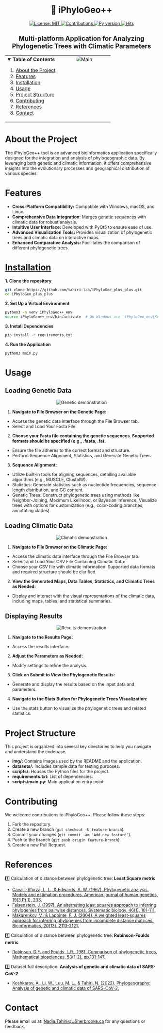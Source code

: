 <h1 align="center">🌳 iPhyloGeo++</h1>

<p align="center">
  <a href="https://opensource.org/licenses/MIT">
    <img src="https://img.shields.io/badge/License-MIT-yellow.svg" alt="License: MIT">
  </a>
  <a href="https://pysd.readthedocs.io/en/latest/development/development_index.html">
    <img src="https://img.shields.io/badge/Contributions-Welcome-blue.svg" alt="Contributions">
  </a>
  <a href="https://pypi.python.org/pypi/pysd/">
    <img src="https://img.shields.io/pypi/pyversions/pysd.svg" alt="Py version">
  </a>
  <a href="https://hits.seeyoufarm.com">
    <img src="https://hits.seeyoufarm.com/api/count/incr/badge.svg?url=https%3A%2F%2Fgithub.com%2Ftahiri-lab%2FiPhyloGeo_plus_plus&count_bg=%2379C83D&title_bg=%23555555&icon=&icon_color=%23E7E7E7&title=hits&edge_flat=false" alt="Hits">
  </a>
</p>

<h2 align="center">Multi-platform Application for Analyzing Phylogenetic Trees with Climatic Parameters</h2>

<table style="width:100%; border: none;">
  <tr>
    <td style="vertical-align: top; width: 50%;">
      <details open>
        <summary><strong>Table of Contents</strong></summary>
        <ol>
          <li><a href="#about-the-project">About the Project</a></li>
          <li><a href="#features">Features</a></li>
          <li><a href="#installation">Installation</a></li>
          <li><a href="#usage">Usage</a></li>
          <li><a href="#project-structure">Project Structure</a></li>
          <li><a href="#contributing">Contributing</a></li>
          <li><a href="#references">References</a></li>
          <li><a href="#contact">Contact</a></li>
        </ol>
      </details>
    </td>
    <td style="vertical-align: top; width: 50%; text-align: center;">
      <img src="/img/readme-pic/Main.png" alt="Main" style="max-width: 100%; border-radius: 8px;">
    </td>
  </tr>
</table>



# About the Project
The iPhyloGeo++ tool is an advanced bioinformatics application specifically designed for the integration and analysis of phylogeographic data. By leveraging both genetic and climatic information, it offers comprehensive insights into the evolutionary processes and geographical distribution of various species.

# Features
- **Cross-Platform Compatibility:** Compatible with Windows, macOS, and Linux.
- **Comprehensive Data Integration:** Merges genetic sequences with climatic data for robust analysis.
- **Intuitive User Interface:** Developed with PyQt5 to ensure ease of use.
- **Advanced Visualization Tools:** Provides visualization of phylogenetic trees and climatic data on interactive maps.
- **Enhanced Comparative Analysis:** Facilitates the comparison of different phylogenetic trees.

# [Installation](https://github.com/tahiri-lab/iPhyloGeo_plus_plus/wiki/Getting-Started)
**1. Clone the repository**
```sh
git clone https://github.com/tahiri-lab/iPhyloGeo_plus_plus.git
cd iPhyloGeo_plus_plus
```

**2. Set Up a Virtual Environment**
```sh
python3 -m venv iPhyloGeo++_env
source iPhyloGeo++_env/bin/activate  # On Windows use `iPhyloGeo_env\Scripts\activate`
```

**3. Install Dependencies**
```sh
pip install -r requirements.txt
```

**4. Run the Application**
```sh
python3 main.py
```

# Usage
## Loading Genetic Data
<p align="center"><img src="./img/other/genetic.gif" alt="Genetic demonstration"></p>


1. **Navigate to File Browser on the Genetic Page:**
- Access the genetic data interface through the File Browser tab.
- Select and Load Your Fasta File:

2. **Choose your Fasta file containing the genetic sequences. Supported formats should be specified (e.g., .fasta, .fa).**
- Ensure the file adheres to the correct format and structure.
- Perform Sequence Alignment, Statistics, and Generate Genetic Trees:

3. **Sequence Alignment:**
- Utilize built-in tools for aligning sequences, detailing available algorithms (e.g., MUSCLE, ClustalW).
- Statistics: Generate statistics such as nucleotide frequencies, sequence length distribution, and GC content.
- Genetic Trees: Construct phylogenetic trees using methods like Neighbor-Joining, Maximum Likelihood, or Bayesian inference. Visualize trees with options for customization (e.g., color-coding branches, annotating clades).
   
## Loading Climatic Data
<p align="center"><img src="./img/other/climatic.gif" alt="Climatic demonstration"></p>

1. **Navigate to File Browser on the Climatic Page:**
- Access the climatic data interface through the File Browser tab.
- Select and Load Your CSV File Containing Climatic Data:
- Choose your CSV file with climatic information. Supported data formats and required structure should be clarified.

2. **View the Generated Maps, Data Tables, Statistics, and Climatic Trees as Needed:**
   
- Display and interact with the visual representations of the climatic data, including maps, tables, and statistical summaries.
   
## Displaying Results
<p align="center"><img src="./img/other/results.gif" alt="Results demonstration"></p>

1. **Navigate to the Results Page:**
- Access the results interface.

2. **Adjust the Parameters as Needed:**
- Modify settings to refine the analysis.

3. **Click on Submit to View the Phylogenetic Results:**
- Generate and display the results based on the input data and parameters.

4. **Navigate to the Stats Button for Phylogenetic Trees Visualization:**
- Use the stats button to visualize the phylogenetic trees and related statistics.

# Project Structure
This project is organized into several key directories to help you navigate and understand the codebase.
- **img/:** Contains images used by the README and the application.
- **datasets/:** Includes sample data for testing purposes.
- **scripts/:** Houses the Python files for the project.
- **requirements.txt:** List of dependencies.
- **scripts/main.py:** Main application entry point.

# Contributing
We welcome contributions to iPhyloGeo++. Please follow these steps:
1. Fork the repository.
2. Create a new branch (`git checkout -b feature-branch`).
3. Commit your changes (`git commit -am 'Add new feature'`).
4. Push to the branch (`git push origin feature-branch`).
5. Create a new Pull Request.

# References
1️⃣ Calculation of distance between phylogenetic tree: **Least Square metric**
+ [Cavalli-Sforza, L. L., & Edwards, A. W. (1967). Phylogenetic analysis. Models and estimation procedures. American journal of human genetics, 19(3 Pt 1), 233.](https://www.ncbi.nlm.nih.gov/pmc/articles/PMC1706274/)
+ [Felsenstein, J. (1997). An alternating least squares approach to inferring phylogenies from pairwise distances. Systematic biology, 46(1), 101-111.](https://pubmed.ncbi.nlm.nih.gov/11975348/)
+ [Makarenkov, V., & Lapointe, F. J. (2004). A weighted least-squares approach for inferring phylogenies from incomplete distance matrices. Bioinformatics, 20(13), 2113-2121.](https://pubmed.ncbi.nlm.nih.gov/15059836/)

2️⃣ Calculation of distance between phylogenetic tree: **Robinson-Foulds metric**
+ [Robinson, D.F. and Foulds, L.R., 1981. Comparison of phylogenetic trees. Mathematical biosciences, 53(1-2), pp.131-147.](https://www.sciencedirect.com/science/article/abs/pii/0025556481900432?via%3Dihub)
    
3️⃣ Dataset full description: **Analysis of genetic and climatic data of SARS-CoV-2**
+ [Koshkarov, A., Li, W., Luu, M. L., & Tahiri, N. (2022). Phylogeography: Analysis of genetic and climatic data of SARS-CoV-2.](https://conference.scipy.org/proceedings/scipy2022/nadia_tahiri.html)

# Contact
Please email us at: <Nadia.Tahiri@USherbrooke.ca> for any questions or feedback.
